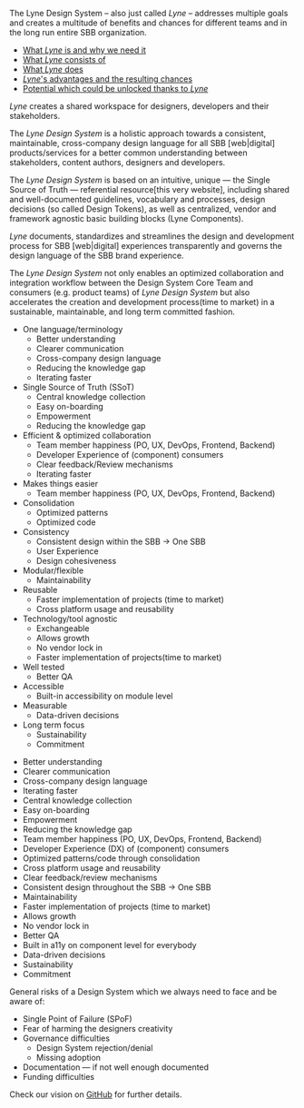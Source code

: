 <lyne-title level="1" text="Goals and Benefits"></lyne-title>

The <span class="is-highlighted">Lyne Design System – also just called *Lyne*</span> – addresses multiple goals and creates a multitude of benefits and chances for different teams and in the long run entire SBB organization.

- [What *Lyne* is and why we need it](#what-lyne-is-and-why-we-need-it)
- [What *Lyne* consists of](#what-lyne-consists-of)
- [What *Lyne* does](#what-lyne-does)
- [*Lyne*'s advantages and the resulting chances](#lynes-advantages-and-the-resulting--chances)
- [Potential which could be unlocked thanks to *Lyne*](#potential-which-could-be-unlocked-thanks-to-lyne)

<lyne-title level="3" text="What Lyne is and why we need it"></lyne-title>

*Lyne* creates a shared workspace for designers, developers and their stakeholders.

The *Lyne Design System* is a holistic approach towards a consistent, maintainable, <span class="is-highlighted">cross-company design language</span> for all SBB [web|digital] products/services for a <span class="is-highlighted">better common understanding</span> between stakeholders, content authors, designers and developers.

<lyne-title level="3" text="What Lyne consists of"></lyne-title>

The *Lyne Design System* is based on an intuitive, unique — the Single Source of Truth — referential resource[this very website], including shared and well-documented guidelines, vocabulary and <span class="is-highlighted">processes</span>, design decisions (so called Design Tokens), as well as centralized, vendor and framework agnostic basic building blocks (Lyne Components).

<lyne-title level="3" text="What Lyne does"></lyne-title>

*Lyne* documents, <span class="is-highlighted show-rocket-and-cash">standardizes and streamlines</span> the design and development process for SBB [web|digital] experiences transparently and <span class="is-highlighted">governs the design language of the SBB brand experience</span>.

The *Lyne Design System* not only <span class="is-highlighted show-cash">enables an optimized collaboration</span> and integration workflow between the Design System Core Team and consumers (e.g. product teams) of *Lyne Design System* but also <span class="is-highlighted show-rocket">accelerates the creation and development process(time to market)</span> in a sustainable, maintainable, and long term committed fashion.

<lyne-title level="3" text="Lyne's advantages and the resulting chances"></lyne-title>

- <span class="is-highlighted">One language/terminology</span>
    - Better understanding
    - <span class="is-highlighted show-rocket-and-cash">Clearer communication</span>
    - Cross-company design language
    - Reducing the knowledge gap
    - <span class="is-highlighted show-rocket">Iterating faster</span>
- Single Source of Truth (SSoT)
    - Central knowledge collection
    - Easy on-boarding
    - <span class="is-highlighted">Empowerment</span>
    - Reducing the knowledge gap
- <span class="is-highlighted show-rocket-and-cash">Efficient & optimized collaboration</span>
    - Team member happiness (PO, UX, DevOps, Frontend, Backend)
    - Developer Experience of (component) consumers
    - Clear feedback/Review mechanisms
    - <span class="is-highlighted show-rocket">Iterating faster</span>
- Makes things easier
    - Team member happiness (PO, UX, DevOps, Frontend, Backend)
- Consolidation
    - Optimized patterns
    - Optimized code
- Consistency
    - <span class="is-highlighted show-party">Consistent design within the SBB → One SBB</span>
    - User Experience
    - Design cohesiveness
- Modular/flexible
    - <span class="is-highlighted show-cash">Maintainability</span>
- Reusable
    - Faster implementation of projects (time to market)
    - Cross platform usage and reusability
- Technology/tool agnostic
    - Exchangeable
    - Allows growth
    - No vendor lock in
    - <span class="is-highlighted show-rocket">Faster implementation of projects(time to market)</span>
- Well tested
    - <span class="is-highlighted show-cash">Better QA</span>
- Accessible
    - Built-in accessibility on module level
- Measurable
    - Data-driven decisions
- Long term focus
    - <span class="is-highlighted">Sustainability</span>
    - Commitment

<lyne-title level="3" text="Potential which could be unlocked thanks to Lyne"></lyne-title>

- Better understanding
- <span class="is-highlighted show-rocket-and-cash">Clearer communication</span>
- Cross-company design language
- <span class="is-highlighted show-rocket-and-cash">Iterating faster</span>
- Central knowledge collection
- Easy on-boarding
- Empowerment
- Reducing the knowledge gap
- Team member happiness (PO, UX, DevOps, Frontend, Backend)
- Developer Experience (DX) of (component) consumers
- Optimized patterns/code through consolidation
- <span class="is-highlighted show-cash">Cross platform usage and reusability</span>
- Clear feedback/review mechanisms
- <span class="is-highlighted show-party">Consistent design throughout the SBB → One SBB</span>
- <span class="is-highlighted show-cash">Maintainability
- <span class="is-highlighted show-rocket-and-cash">Faster implementation of projects (time to market)</span>
- Allows growth
- No vendor lock in
- <span class="is-highlighted show-cash">Better QA</span>
- Built in a11y on component level for everybody
- <span class="is-highlighted show-cash">Data-driven decisions</span>
- <span class="is-highlighted show-party">Sustainability</span>
- Commitment

<lyne-title level="3" text="Risks"></lyne-title>

General risks of a Design System which we always need to face and be aware of:

- Single Point of Failure (SPoF)
- Fear of harming the designers creativity
- Governance difficulties
    - Design System rejection/denial
    - Missing adoption
- Documentation — if not well enough documented
- Funding difficulties

Check our vision on [GitHub](https://github.com/lyne-design-system/lyne/blob/master/docs/VISION.md) for further details.
